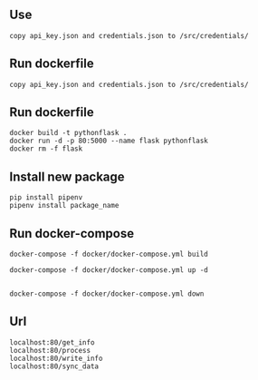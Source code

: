 ## Use
```
copy api_key.json and credentials.json to /src/credentials/
```
## Run dockerfile

```
copy api_key.json and credentials.json to /src/credentials/
```

## Run dockerfile

```
docker build -t pythonflask .
docker run -d -p 80:5000 --name flask pythonflask
docker rm -f flask
```

## Install new package

```
pip install pipenv
pipenv install package_name

```

## Run docker-compose

```
docker-compose -f docker/docker-compose.yml build

docker-compose -f docker/docker-compose.yml up -d


docker-compose -f docker/docker-compose.yml down

```

## Url

```
localhost:80/get_info
localhost:80/process
localhost:80/write_info
localhost:80/sync_data
```